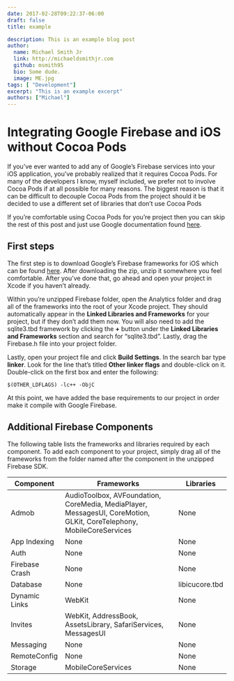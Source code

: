 ```yaml
---
date: 2017-02-28T09:22:37-06:00
draft: false
title: example

description: This is an example blog post
author:
  name: Michael Smith Jr
  link: http://michaeldsmithjr.com
  github: msmith95
  bio: Some dude.
  image: ME.jpg
tags: [ "Development"]
excerpt: "This is an example excerpt"
authors: ["Michael"]
---
```


# Integrating Google Firebase and iOS without Cocoa Pods
If you’ve ever wanted to add any of Google’s Firebase services into your iOS application, you’ve probably realized that it requires Cocoa Pods. For many of the developers I know, myself included, we prefer not to involve Cocoa Pods if at all possible for many reasons. The biggest reason is that it can be difficult to decouple Cocoa Pods from the project should it be decided to use  a different set of libraries that don’t use Cocoa Pods

If you’re comfortable using Cocoa Pods for you’re project then you can skip the rest of this post and just use Google documentation found [here](https://firebase.google.com/docs/ios/setup).

## First steps
The first step is to download Google’s Firebase frameworks for iOS which can be found [here](https://firebase.google.com/docs/ios/setup#frameworks). After downloading the zip, unzip it somewhere you feel comfortable. After you’ve done that, go ahead and open your project in Xcode if you haven’t already.

Within you’re unzipped Firebase folder, open the Analytics folder and drag all of the frameworks into the root of your Xcode project. They should automatically appear in the **Linked Libraries and Frameworks** for your project, but if they don’t add them now. You will also need to add the sqlite3.tbd framework by clicking the **+** button under the **Linked Libraries and Frameworks** section and search for “sqlite3.tbd”. Lastly, drag the Firebase.h file into your project folder.

Lastly, open your project file and click **Build Settings**. In the search bar type **linker**. Look for the line that’s titled **Other linker flags** and double-click on it. Double-click on the first box and enter the following: 
```
$(OTHER_LDFLAGS) -lc++ -ObjC
```

At this point, we have added the base requirements to our project in order make it compile with Google Firebase.

## Additional Firebase Components
The following table lists the frameworks and libraries required by each component. To add each component to your project, simply drag all of the frameworks from the folder named after the component in the unzipped Firebase SDK.

| Component  | Frameworks | Libraries |
| ------------- | ------------- |-------------|
| Admob | AudioToolbox, AVFoundation,  CoreMedia,  MediaPlayer,  MessagesUI,  CoreMotion, GLKit, CoreTelephony, MobileCoreServices  | None |
| App Indexing | None | None |
| Auth | None | None |
| Firebase Crash | None | None |
| Database | None | libicucore.tbd | 
| Dynamic Links | WebKit | None | 
| Invites | WebKit, AddressBook, AssetsLibrary, SafariServices, MessagesUI | None |
| Messaging | None | None |
| RemoteConfig | None | None |
| Storage | MobileCoreServices | None |
